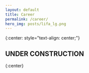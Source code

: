 ```yaml
---
layout: default
title: Career
permalink: /career/
hero_img: posts/lifa_lg.png
---
```

{:center: style="text-align: center;"}

## UNDER CONSTRUCTION
{:center}
